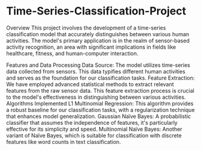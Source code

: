 # Time-Series-Classification-Project

Overview
This project involves the development of a time-series classification model that accurately distinguishes between various human activities. The model's primary application is in the realm of sensor-based activity recognition, an area with significant implications in fields like healthcare, fitness, and human-computer interaction.

Features and Data Processing
Data Source: The model utilizes time-series data collected from sensors. This data typifies different human activities and serves as the foundation for our classification tasks.
Feature Extraction: We have employed advanced statistical methods to extract relevant features from the raw sensor data. This feature extraction process is crucial to the model's effectiveness in distinguishing between various activities.
Algorithms Implemented
L1 Multinomial Regression: This algorithm provides a robust baseline for our classification tasks, with a regularization technique that enhances model generalization.
Gaussian Naïve Bayes: A probabilistic classifier that assumes the independence of features, it's particularly effective for its simplicity and speed.
Multinomial Naïve Bayes: Another variant of Naïve Bayes, which is suitable for classification with discrete features like word counts in text classification.
